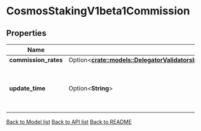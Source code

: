 # CosmosStakingV1beta1Commission

## Properties

| Name                 | Type                                                                                                                                                                                       | Description                                                   | Notes      |
| -------------------- | ------------------------------------------------------------------------------------------------------------------------------------------------------------------------------------------ | ------------------------------------------------------------- | ---------- |
| **commission_rates** | Option<[**crate::models::DelegatorValidatorsInfoResponseValidatorsInnerCommissionCommissionRates**](DelegatorValidatorsInfo_response_validators_inner_commission_commission_rates.md)> |                                                               | [optional] |
| **update_time**      | Option<**String**>                                                                                                                                                                         | update_time is the last time the commission rate was changed. | [optional] |

[Back to Model list](../README.md#documentation-for-models) [Back to API list](../README.md#documentation-for-api-endpoints) [Back to README](../README.md)
